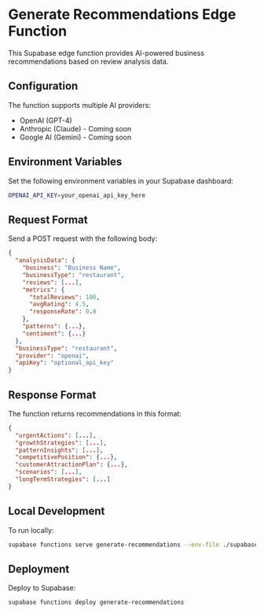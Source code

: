 # Generate Recommendations Edge Function

This Supabase edge function provides AI-powered business recommendations based on review analysis data.

## Configuration

The function supports multiple AI providers:
- OpenAI (GPT-4)
- Anthropic (Claude) - Coming soon
- Google AI (Gemini) - Coming soon

## Environment Variables

Set the following environment variables in your Supabase dashboard:

```bash
OPENAI_API_KEY=your_openai_api_key_here
```

## Request Format

Send a POST request with the following body:

```json
{
  "analysisData": {
    "business": "Business Name",
    "businessType": "restaurant",
    "reviews": [...],
    "metrics": {
      "totalReviews": 100,
      "avgRating": 4.5,
      "responseRate": 0.8
    },
    "patterns": {...},
    "sentiment": {...}
  },
  "businessType": "restaurant",
  "provider": "openai",
  "apiKey": "optional_api_key"
}
```

## Response Format

The function returns recommendations in this format:

```json
{
  "urgentActions": [...],
  "growthStrategies": [...],
  "patternInsights": [...],
  "competitivePosition": {...},
  "customerAttractionPlan": {...},
  "scenarios": [...],
  "longTermStrategies": [...]
}
```

## Local Development

To run locally:

```bash
supabase functions serve generate-recommendations --env-file ./supabase/.env.local
```

## Deployment

Deploy to Supabase:

```bash
supabase functions deploy generate-recommendations
```
